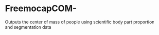 # FreemocapCOM-
Outputs the center of mass of people using scientific body part proportion and segmentation data
